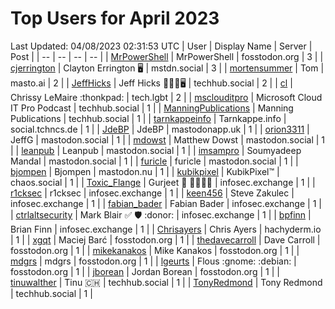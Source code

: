 # Top Users for April 2023
Last Updated: 04/08/2023 02:31:53 UTC
| User | Display Name | Server | Post |
| -- | -- | -- | -- |
| [MrPowerShell](https://fosstodon.org/@MrPowerShell) | MrPowerShell | fosstodon.org | 3 |
| [cjerrington](https://mstdn.social/@cjerrington) | Clayton Errington 🖥️ | mstdn.social | 3 |
| [mortensummer](https://masto.ai/@mortensummer) | Tom | masto.ai | 2 |
| [JeffHicks](https://techhub.social/@JeffHicks) | Jeff Hicks 🐶🎼🍷🖥️ | techhub.social | 2 |
| [cl](https://tech.lgbt/@cl) | Chrissy LeMaire :thonkpad: | tech.lgbt | 2 |
| [msclouditpro](https://techhub.social/@msclouditpro) | Microsoft Cloud IT Pro Podcast | techhub.social | 1 |
| [ManningPublications](https://techhub.social/@ManningPublications) | Manning Publications | techhub.social | 1 |
| [tarnkappeinfo](https://social.tchncs.de/@tarnkappeinfo) | Tarnkappe.info | social.tchncs.de | 1 |
| [JdeBP](https://mastodonapp.uk/@JdeBP) | JdeBP | mastodonapp.uk | 1 |
| [orion3311](https://mastodon.social/@orion3311) | JeffG | mastodon.social | 1 |
| [mdowst](https://mastodon.social/@mdowst) | Matthew Dowst | mastodon.social | 1 |
| [leanpub](https://mastodon.social/@leanpub) | Leanpub | mastodon.social | 1 |
| [imsampro](https://mastodon.social/@imsampro) | Soumyadeep Mandal | mastodon.social | 1 |
| [furicle](https://mastodon.social/@furicle) | furicle | mastodon.social | 1 |
| [bjompen](https://mastodon.nu/@bjompen) | Bjompen | mastodon.nu | 1 |
| [kubikpixel](https://chaos.social/@kubikpixel) | KubikPixel™ | chaos.social | 1 |
| [Toxic_Flange](https://infosec.exchange/@Toxic_Flange) | Gurjeet 🍆 🍁🐱‍💻💩 | infosec.exchange | 1 |
| [r1cksec](https://infosec.exchange/@r1cksec) | r1cksec | infosec.exchange | 1 |
| [keen456](https://infosec.exchange/@keen456) | Steve Zakulec | infosec.exchange | 1 |
| [fabian_bader](https://infosec.exchange/@fabian_bader) | Fabian Bader | infosec.exchange | 1 |
| [ctrlaltsecurity](https://infosec.exchange/@ctrlaltsecurity) | Mark Blair ✅ 🛡 :donor: | infosec.exchange | 1 |
| [bpfinn](https://infosec.exchange/@bpfinn) | Brian Finn | infosec.exchange | 1 |
| [Chrisayers](https://hachyderm.io/@Chrisayers) | Chris Ayers | hachyderm.io | 1 |
| [xgqt](https://fosstodon.org/@xgqt) | Maciej Barć | fosstodon.org | 1 |
| [thedavecarroll](https://fosstodon.org/@thedavecarroll) | Dave Carroll | fosstodon.org | 1 |
| [mikekanakos](https://fosstodon.org/@mikekanakos) | Mike Kanakos | fosstodon.org | 1 |
| [mdgrs](https://fosstodon.org/@mdgrs) | mdgrs | fosstodon.org | 1 |
| [lgeurts](https://fosstodon.org/@lgeurts) | Flous :gnome: :debian: | fosstodon.org | 1 |
| [jborean](https://fosstodon.org/@jborean) | Jordan Borean | fosstodon.org | 1 |
| [tinuwalther](https://techhub.social/@tinuwalther) | Tinu 🇨🇭 | techhub.social | 1 |
| [TonyRedmond](https://techhub.social/@TonyRedmond) | Tony Redmond | techhub.social | 1 |
